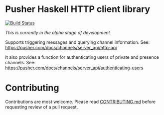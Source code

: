 # Pusher Haskell HTTP client library

[![Build Status](https://travis-ci.org/WillSewell/pusher-http-haskell.svg?branch=master)](https://travis-ci.org/WillSewell/pusher-http-haskell)

*This is currently in the alpha stage of development*

Supports triggering messages and querying channel information.
See: <https://pusher.com/docs/channels/server_api/http-api>

It also provides a function for authenticating users of private and presence
channels.
See: <https://pusher.com/docs/channels/server_api/authenticating-users>

# Contributing

Contributions are most welcome. Please read [CONTRIBUTING.md](CONTRIBUTING.md)
before requesting review of a pull request.
